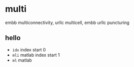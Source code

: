 # multi
embb multiconnectivity, urllc multicell, embb urllc puncturing
## hello
- `idx` index start 0
- `mli` matlab index start 1
- `ml` matlab
